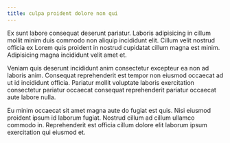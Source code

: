 ```yaml
---
title: culpa proident dolore non qui
---
```


Ex sunt labore consequat deserunt pariatur. Laboris adipisicing in cillum mollit minim duis commodo non aliquip incididunt elit. Cillum velit nostrud officia ex Lorem quis proident in nostrud cupidatat cillum magna est minim. Adipisicing magna incididunt velit amet et.

Veniam quis deserunt incididunt anim consectetur excepteur ea non ad laboris anim. Consequat reprehenderit est tempor non eiusmod occaecat ad ut id incididunt officia. Pariatur mollit voluptate laboris exercitation consectetur pariatur occaecat consequat reprehenderit pariatur occaecat aute labore nulla.

Eu minim occaecat sit amet magna aute do fugiat est quis. Nisi eiusmod proident ipsum id laborum fugiat. Nostrud cillum ad cillum ullamco commodo in. Reprehenderit est officia cillum dolore elit laborum ipsum exercitation qui eiusmod et.